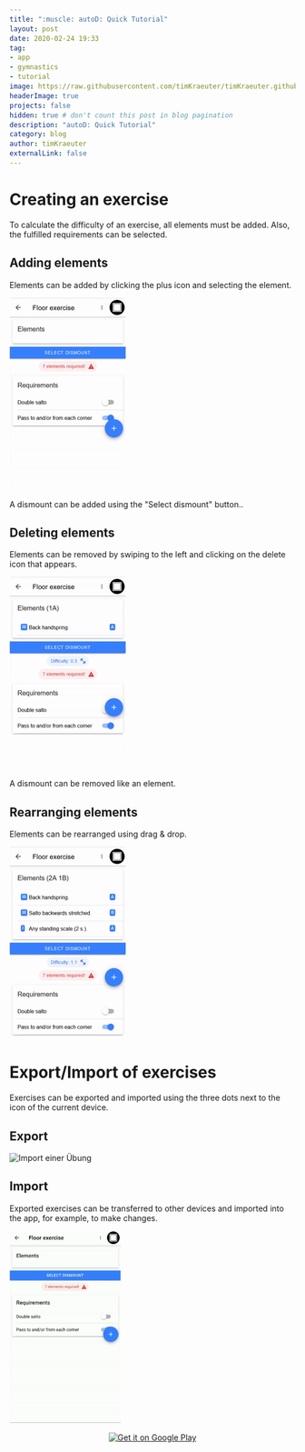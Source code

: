 ```yaml
---
title: ":muscle: autoD: Quick Tutorial"
layout: post
date: 2020-02-24 19:33
tag:
- app
- gymnastics
- tutorial
image: https://raw.githubusercontent.com/timKraeuter/timKraeuter.github.io/master/assets/images/playstore_icon.png
headerImage: true
projects: false
hidden: true # don't count this post in blog pagination
description: "autoD: Quick Tutorial"
category: blog
author: timKraeuter
externalLink: false
---
```


# Creating an exercise
To calculate the difficulty of an exercise, all elements must be added. Also, the fulfilled requirements can be selected.
## Adding elements
Elements can be added by clicking the plus icon and selecting the element.

![Element addition](https://raw.githubusercontent.com/timKraeuter/timKraeuter.github.io/master/assets/images/tutorial/add_en.gif)

A dismount can be added using the "Select dismount" button..

## Deleting elements
Elements can be removed by swiping to the left and clicking on the delete icon that appears.

![Element deletion](https://raw.githubusercontent.com/timKraeuter/timKraeuter.github.io/master/assets/images/tutorial/delete_en.gif)

A dismount can be removed like an element.

## Rearranging elements
Elements can be rearranged  using drag & drop.

![Element rearrangement](https://raw.githubusercontent.com/timKraeuter/timKraeuter.github.io/master/assets/images/tutorial/sort_en.gif)

# Export/Import of exercises
Exercises can be exported and imported using the three dots next to the icon of the current device.
## Export
![Import einer Übung](https://raw.githubusercontent.com/timKraeuter/timKraeuter.github.io/master/assets/images/tutorial/export_en.gif)

## Import
Exported exercises can be transferred to other devices and imported into the app, for example, to make changes.

![Import of an exercise](https://raw.githubusercontent.com/timKraeuter/timKraeuter.github.io/master/assets/images/tutorial/import_en.gif)

<div class="breaker"></div>

<div style="text-align:center">
<a href='https://play.google.com/store/apps/details?id=de.tk.autoD&pcampaignid=pcampaignidMKT-Other-global-all-co-prtnr-py-PartBadge-Mar2515-1'><img alt='Get it on Google Play' src='https://play.google.com/intl/en_us/badges/static/images/badges/en_badge_web_generic.png'/></a>
</div>
